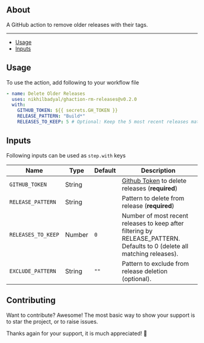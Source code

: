 ## About

A GitHub action to remove older releases with their tags.

---

- [Usage](#usage)
- [Inputs](#inputs)

## Usage

To use the action, add following to your workflow file

```yaml
- name: Delete Older Releases
  uses: nikhilbadyal/ghaction-rm-releases@v0.2.0
  with:
    GITHUB_TOKEN: ${{ secrets.GH_TOKEN }}
    RELEASE_PATTERN: "Build*"
    RELEASES_TO_KEEP: 5 # Optional: Keep the 5 most recent releases matching the pattern
```

## Inputs

Following inputs can be used as `step.with` keys

| Name               | Type   | Default | Description                                                                                                              |
| ------------------ | ------ | ------- | ------------------------------------------------------------------------------------------------------------------------ |
| `GITHUB_TOKEN`     | String |         | [Github Token](https://github.com/settings/tokens) to delete releases (**required**)                                     |
| `RELEASE_PATTERN`  | String |         | Pattern to delete from release (**required**)                                                                            |
| `RELEASES_TO_KEEP` | Number | `0`     | Number of most recent releases to keep after filtering by RELEASE_PATTERN. Defaults to 0 (delete all matching releases). |
| `EXCLUDE_PATTERN`  | String | `""`    | Pattern to exclude from release deletion (optional).                                                                     |

## Contributing

Want to contribute? Awesome! The most basic way to show your support is to star the project, or to raise issues.

Thanks again for your support, it is much appreciated! :pray:
